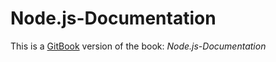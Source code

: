 Node.js-Documentation
======

This is a [GitBook](https://www.gitbook.io) version of the book: *Node.js-Documentation*

